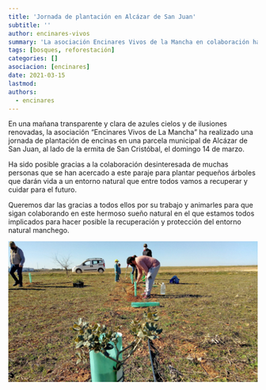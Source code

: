 ```yaml
---
title: 'Jornada de plantación en Alcázar de San Juan'
subtitle: ''
author: encinares-vivos
summary: 'La asociación Encinares Vivos de la Mancha en colaboración ha organizado el pasado fin de semana una jornada de plantación en terrenos municipales de Alcázar de San Juan.'
tags: [bosques, reforestación]
categories: []
asociacion: [encinares]
date: 2021-03-15
lastmod:
authors: 
  - encinares
---
```


En una mañana transparente y clara de azules cielos y de ilusiones renovadas, la asociación “Encinares Vivos de La Mancha” ha realizado una jornada de plantación de encinas en una parcela municipal de Alcázar de San Juan, al lado de la ermita de San Cristóbal, el domingo 14 de marzo.

Ha sido posible gracias a la colaboración desinteresada de muchas personas que se han acercado a este paraje para plantar pequeños árboles que darán vida a un entorno natural que entre todos vamos a recuperar y cuidar para el futuro.

Queremos dar las gracias a todos ellos por su trabajo y animarles para que sigan colaborando en este hermoso sueño natural en el que estamos todos implicados para hacer posible la recuperación y protección del entorno natural manchego. 

![Foto plantación](img/plantacion-alcazar-2021-1.jpg)


